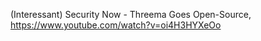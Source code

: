 


(Interessant) Security Now - Threema Goes Open-Source, https://www.youtube.com/watch?v=oi4H3HYXeOo
